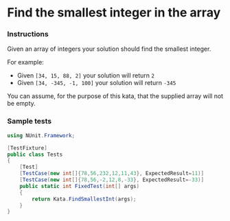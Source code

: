 # Find the smallest integer in the array

### Instructions
Given an array of integers your solution should find the smallest integer.

For example:
* Given `[34, 15, 88, 2]` your solution will return `2`
* Given `[34, -345, -1, 100]` your solution will return `-345`

You can assume, for the purpose of this kata, that the supplied array will not be empty.

### Sample tests
```csharp
using NUnit.Framework;

[TestFixture]
public class Tests
{
    [Test]
    [TestCase(new int[]{78,56,232,12,11,43}, ExpectedResult=11)]
    [TestCase(new int[]{78,56,-2,12,8,-33}, ExpectedResult=-33)]
    public static int FixedTest(int[] args)
    {
        return Kata.FindSmallestInt(args);
    }
}
```